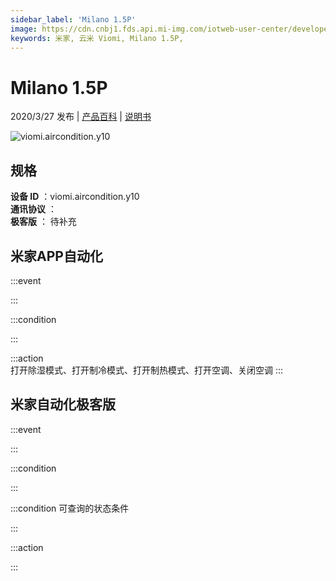 ```yaml
---
sidebar_label: 'Milano 1.5P'
image: https://cdn.cnbj1.fds.api.mi-img.com/iotweb-user-center/developer_1679047689802escY6mXZ.png?GalaxyAccessKeyId=AKVGLQWBOVIRQ3XLEW&Expires=9223372036854775807&Signature=MWpu6cHOiM4yQiLKQksi2PPguDc=
keywords: 米家, 云米 Viomi, Milano 1.5P, 
---
```

# Milano 1.5P

2020/3/27 发布 | [产品百科](https://home.mi.com/webapp/content/baike/product/index.html?model=viomi.aircondition.y10/) | [说明书](https://home.mi.com/views/introduction.html?model=viomi.aircondition.y10&region=cn)

![viomi.aircondition.y10](https://cdn.cnbj1.fds.api.mi-img.com/iotweb-user-center/developer_1679047689802escY6mXZ.png?GalaxyAccessKeyId=AKVGLQWBOVIRQ3XLEW&Expires=9223372036854775807&Signature=MWpu6cHOiM4yQiLKQksi2PPguDc=)

## 规格  
> 
**设备 ID** ：viomi.aircondition.y10  
**通讯协议** ：  
**极客版**  ： 待补充 


## 米家APP自动化  

:::event  

:::

:::condition  

:::

:::action   
打开除湿模式、打开制冷模式、打开制热模式、打开空调、关闭空调
:::

## 米家自动化极客版  

:::event  

:::

:::condition  

:::

:::condition 可查询的状态条件  

:::

:::action  

:::

        
